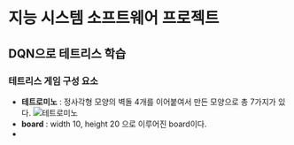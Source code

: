 # 지능 시스템 소프트웨어 프로젝트

## DQN으로 테트리스 학습

### 테트리스 게임 구성 요소

* **테트로미노** : 정사각형 모양의 벽돌 4개를 이어붙여서 만든 모양으로 총 7가지가 있다.
![테트로미노](https://cdn.discordapp.com/attachments/874897301292875836/1110493019741888582/2023-05-23_6.02.30.png)
* **board** : width 10, height 20 으로 이루어진 board이다.
* 
